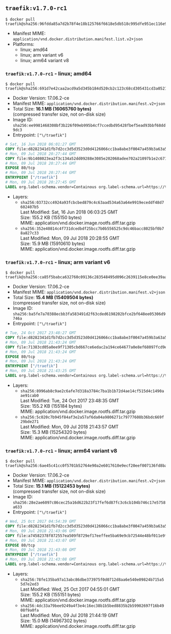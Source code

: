 ## `traefik:v1.7.0-rc1`

```console
$ docker pull traefik@sha256:96fdda85a7d2b78f4e18b125766f6618e5db518c995dfe951ec116e9f0f5ae62
```

-	Manifest MIME: `application/vnd.docker.distribution.manifest.list.v2+json`
-	Platforms:
	-	linux; amd64
	-	linux; arm variant v6
	-	linux; arm64 variant v8

### `traefik:v1.7.0-rc1` - linux; amd64

```console
$ docker pull traefik@sha256:691d7e42caa2acd9a5d345b184d520cb2c123c68cd305431cd3a05212a4a1712
```

-	Docker Version: 17.06.2-ce
-	Manifest MIME: `application/vnd.docker.distribution.manifest.v2+json`
-	Total Size: **16.1 MB (16065760 bytes)**  
	(compressed transfer size, not on-disk size)
-	Image ID: `sha256:ee9981468308bf3b226f09eb995b4cf7ccedbd95428fbef5ead93bbf68dd9dc3`
-	Entrypoint: `["\/traefik"]`

```dockerfile
# Sat, 16 Jun 2018 06:01:27 GMT
COPY file:d8282341d1fb7d2cc3d5d3523d0d4126066cc1ba8abe3f0047a459b3a63a5653 in /etc/ssl/certs/ 
# Mon, 09 Jul 2018 20:27:44 GMT
COPY file:9b1408023ea2f3c134a52dd09288e3085e202068adee702a21097b1e2c671bc1 in / 
# Mon, 09 Jul 2018 20:27:44 GMT
EXPOSE 80/tcp
# Mon, 09 Jul 2018 20:27:44 GMT
ENTRYPOINT ["/traefik"]
# Mon, 09 Jul 2018 20:27:45 GMT
LABEL org.label-schema.vendor=Containous org.label-schema.url=https://traefik.io org.label-schema.name=Traefik org.label-schema.description=A modern reverse-proxy org.label-schema.version=v1.7.0-rc1 org.label-schema.docker.schema-version=1.0
```

-	Layers:
	-	`sha256:03732cc4924a93fcbcbed879c4c63aad534a63a64e9919eceddf48d7602407b5`  
		Last Modified: Sat, 16 Jun 2018 06:03:25 GMT  
		Size: 155.2 KB (155150 bytes)  
		MIME: application/vnd.docker.image.rootfs.diff.tar.gzip
	-	`sha256:352e40814c4f731dcedbdf25bcc7b0b556525c9dc46bacc8025bf0b78a827c33`  
		Last Modified: Mon, 09 Jul 2018 20:28:55 GMT  
		Size: 15.9 MB (15910610 bytes)  
		MIME: application/vnd.docker.image.rootfs.diff.tar.gzip

### `traefik:v1.7.0-rc1` - linux; arm variant v6

```console
$ docker pull traefik@sha256:ca85f5babca632760c09136c283548495d096c2639115e8ce0ee39aa17f657e5
```

-	Docker Version: 17.06.2-ce
-	Manifest MIME: `application/vnd.docker.distribution.manifest.v2+json`
-	Total Size: **15.4 MB (15409504 bytes)**  
	(compressed transfer size, not on-disk size)
-	Image ID: `sha256:ba5fe7a70388ecbb3fa583491d2f63cded6198202bfce2bf648ee05306d9746a`
-	Entrypoint: `["\/traefik"]`

```dockerfile
# Tue, 24 Oct 2017 23:48:27 GMT
COPY file:d8282341d1fb7d2cc3d5d3523d0d4126066cc1ba8abe3f0047a459b3a63a5653 in /etc/ssl/certs/ 
# Mon, 09 Jul 2018 21:43:24 GMT
COPY file:71383cd05a0ee9f71305cbd667ce6edac2a194ce64677a0e8ef68097fcd9e181 in / 
# Mon, 09 Jul 2018 21:43:24 GMT
EXPOSE 80/tcp
# Mon, 09 Jul 2018 21:43:24 GMT
ENTRYPOINT ["/traefik"]
# Mon, 09 Jul 2018 21:43:25 GMT
LABEL org.label-schema.vendor=Containous org.label-schema.url=https://traefik.io org.label-schema.name=Traefik org.label-schema.description=A modern reverse-proxy org.label-schema.version=v1.7.0-rc1 org.label-schema.docker.schema-version=1.0
```

-	Layers:
	-	`sha256:8996ab8c9ae2c6afe7d318a3784c7ba1b1b72d4ae14cf515d4c1490aae91cab0`  
		Last Modified: Tue, 24 Oct 2017 23:48:35 GMT  
		Size: 155.2 KB (155184 bytes)  
		MIME: application/vnd.docker.image.rootfs.diff.tar.gzip
	-	`sha256:5c020c7b945f84af3e2a57af6da04a9806271c79777608b36bdc669f29bde271`  
		Last Modified: Mon, 09 Jul 2018 21:43:57 GMT  
		Size: 15.3 MB (15254320 bytes)  
		MIME: application/vnd.docker.image.rootfs.diff.tar.gzip

### `traefik:v1.7.0-rc1` - linux; arm64 variant v8

```console
$ docker pull traefik@sha256:6ae45c41cc0f5701b52764e90a2e6017610e9ecf20eef007136fd8ba174c353d
```

-	Docker Version: 17.06.2-ce
-	Manifest MIME: `application/vnd.docker.distribution.manifest.v2+json`
-	Total Size: **15.1 MB (15122453 bytes)**  
	(compressed transfer size, not on-disk size)
-	Image ID: `sha256:28e2ae6097c86cec25a16d622b23f17fef6d87fc3c6cb104b746c17e5758a633`
-	Entrypoint: `["\/traefik"]`

```dockerfile
# Wed, 25 Oct 2017 04:54:39 GMT
COPY file:d8282341d1fb7d2cc3d5d3523d0d4126066cc1ba8abe3f0047a459b3a63a5653 in /etc/ssl/certs/ 
# Mon, 09 Jul 2018 21:43:06 GMT
COPY file:a74582378f872557ea509f8729ef17eeffee5ba69e9cb72544e48bf011e9f1ab in / 
# Mon, 09 Jul 2018 21:43:07 GMT
EXPOSE 80/tcp
# Mon, 09 Jul 2018 21:43:08 GMT
ENTRYPOINT ["/traefik"]
# Mon, 09 Jul 2018 21:43:08 GMT
LABEL org.label-schema.vendor=Containous org.label-schema.url=https://traefik.io org.label-schema.name=Traefik org.label-schema.description=A modern reverse-proxy org.label-schema.version=v1.7.0-rc1 org.label-schema.docker.schema-version=1.0
```

-	Layers:
	-	`sha256:78fe135ba97a13abc86dbe373975f0d0712d8aa6e540e09824b715a55d7e2ed3`  
		Last Modified: Wed, 25 Oct 2017 04:55:01 GMT  
		Size: 155.2 KB (155151 bytes)  
		MIME: application/vnd.docker.image.rootfs.diff.tar.gzip
	-	`sha256:4dc33a79bee9249a4f3e4c16ec38b1b5bed8835b2b59902697f16b4908f9a0fa`  
		Last Modified: Mon, 09 Jul 2018 21:44:19 GMT  
		Size: 15.0 MB (14967302 bytes)  
		MIME: application/vnd.docker.image.rootfs.diff.tar.gzip
